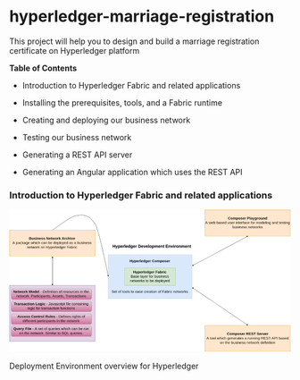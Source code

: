 # hyperledger-marriage-registration
This project will help you to design and build a marriage registration certificate on Hyperledger platform

**Table of Contents**

* Introduction to Hyperledger Fabric and related applications

* Installing the prerequisites, tools, and a Fabric runtime

* Creating and deploying our business network

* Testing our business network

* Generating a REST API server

* Generating an Angular application which uses the REST API

### Introduction to Hyperledger Fabric and related applications

![Platform diagram](https://github.com/abdussamad007/hyperledger-marriage-registration/blob/master/Hyperledger_platform_diagram.png)

Deployment Environment overview for Hyperledger
